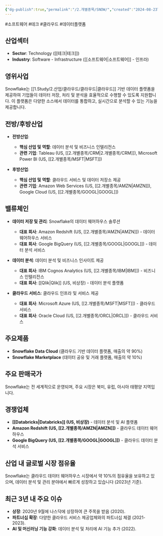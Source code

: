 ```yaml
---
{"dg-publish":true,"permalink":"/2.개별종목/SNOW/","created":"2024-08-23T12:05:40.522+09:00","updated":"2025-07-29T21:37:05.203+09:00"}
---
```


#소프트웨어 #테크 #클라우드 #데이터플랫폼


## 산업섹터

- **Sector**: Technology ([[테크\|테크]])
- **Industry**: Software - Infrastructure ([[소프트웨어\|소프트웨어]] - 인프라)

## 영위사업

Snowflake는 [[1.Study/2.산업/클라우드/클라우드\|클라우드]] 기반 데이터 플랫폼을 제공하여 기업들이 데이터 저장, 처리 및 분석을 효율적으로 수행할 수 있도록 지원합니다. 이 플랫폼은 다양한 소스에서 데이터를 통합하고, 실시간으로 분석할 수 있는 기능을 제공합니다.

## 전방/후방산업

- **전방산업**:
    
    - **핵심 산업 및 역할**: 데이터 분석 및 비즈니스 인텔리전스
    - **관련 기업**: Tableau (US, [[2.개별종목/CRM\|2.개별종목/CRM]]), Microsoft Power BI (US, [[2.개별종목/MSFT\|MSFT]])
    
- **후방산업**:
    
    - **핵심 산업 및 역할**: 클라우드 서비스 및 데이터 저장소 제공
    - **관련 기업**: Amazon Web Services (US, [[2.개별종목/AMZN\|AMZN]]), Google Cloud (US, [[2.개별종목/GOOGL\|GOOGL]])
    

## 밸류체인

- **데이터 저장 및 관리**: Snowflake의 데이터 웨어하우스 솔루션
    
    - **대표 회사**: Amazon Redshift (US, [[2.개별종목/AMZN\|AMZN]]) - 데이터 웨어하우스 서비스
    - **대표 회사**: Google BigQuery (US, [[2.개별종목/GOOGL\|GOOGL]]) - 데이터 분석 서비스
- **데이터 분석**: 데이터 분석 및 비즈니스 인사이트 제공
    
    - **대표 회사**: IBM Cognos Analytics (US, [[2.개별종목/IBM\|IBM]]) - 비즈니스 인텔리전스
    - **대표 회사**: [[Qlik\|Qlik]] (US, 비상장) - 데이터 분석 플랫폼

- **클라우드 서비스**: 클라우드 인프라 및 서비스 제공
    
    - **대표 회사**: Microsoft Azure (US, [[2.개별종목/MSFT\|MSFT]]) - 클라우드 서비스
    - **대표 회사**: Oracle Cloud (US, [[2.개별종목/ORCL\|ORCL]]) - 클라우드 서비스

## 주요제품

- **Snowflake Data Cloud** (클라우드 기반 데이터 플랫폼, 매출의 약 90%)
- **Snowflake Marketplace** (데이터 공유 및 거래 플랫폼, 매출의 약 10%)

## 주요 판매국가

Snowflake는 전 세계적으로 운영되며, 주요 시장은 북미, 유럽, 아시아 태평양 지역입니다.

## 경쟁업체

- **[[Databricks\|Databricks]] (US, 비상장)** - 데이터 분석 및 AI 플랫폼
- **Amazon Redshift (US, [[2.개별종목/AMZN\|AMZN]])** - 클라우드 데이터 웨어하우스
- **Google BigQuery (US, [[2.개별종목/GOOGL\|GOOGL]])** - 클라우드 데이터 분석 서비스

## 산업 내 글로벌 시장 점유율

Snowflake는 클라우드 데이터 웨어하우스 시장에서 약 10%의 점유율을 보유하고 있으며, 데이터 분석 및 관리 분야에서 빠르게 성장하고 있습니다 (2023년 기준).

## 최근 3년 내 주요 이슈

- **상장**: 2020년 9월에 나스닥에 상장하여 큰 주목을 받음 (2020).
- **파트너십 확장**: 다양한 클라우드 서비스 제공업체와의 파트너십 체결 (2021-2023).
- **AI 및 머신러닝 기능 강화**: 데이터 분석 및 처리에 AI 기능 추가 (2022).